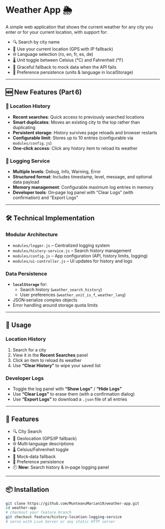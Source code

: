 # Weather App 🌦️

A simple web application that shows the current weather for any city you enter or for your current location, with support for:

- 🔍 Search by city name  
- 📍 Use your current location (GPS with IP fallback)  
- 🌐 Language selection (ro, en, fr, es, de)  
- 🌡️ Unit toggle between Celsius (°C) and Fahrenheit (°F)  
- 🔄 Graceful fallback to mock data when the API fails  
- 💾 Preference persistence (units & language in localStorage)  

---

## 🆕 New Features (Part 6)

### 📍 Location History

- **Recent searches**: Quick access to previously searched locations  
- **Smart duplicates**: Moves an existing city to the top rather than duplicating  
- **Persistent storage**: History survives page reloads and browser restarts  
- **Configurable limit**: Stores up to 10 entries (configurable via `modules/config.js`)  
- **One‑click access**: Click any history item to reload its weather  

### 📝 Logging Service

- **Multiple levels**: Debug, Info, Warning, Error  
- **Structured format**: Includes timestamp, level, message, and optional data payload  
- **Memory management**: Configurable maximum log entries in memory  
- **Developer tools**: On‑page log panel with “Clear Logs” (with confirmation) and “Export Logs”  

---

## 🛠️ Technical Implementation

### Modular Architecture

- `modules/logger.js` – Centralized logging system  
- `modules/history-service.js` – Search history management  
- `modules/config.js` – App configuration (API, history limits, logging)  
- `modules/ui-controller.js` – UI updates for history and logs  

### Data Persistence

- **`localStorage`** for:
  - Search history (`weather_search_history`)
  - User preferences (`weather_unit_is_f`, `weather_lang`)
- JSON‑serialize complex objects  
- Error handling around storage quota limits  

---

## 🎯 Usage

### Location History

1. Search for a city  
2. View it in the **Recent Searches** panel  
3. Click an item to reload its weather  
4. Use **“Clear History”** to wipe your saved list  

### Developer Logs

- Toggle the log panel with **“Show Logs”** / **“Hide Logs”**  
- Use **“Clear Logs”** to erase them (with a confirmation dialog)  
- Use **“Export Logs”** to download a `.json` file of all entries  

---

## 🚀 Features

- 🔍 City Search  
- 📍 Geolocation (GPS/IP fallback)  
- 🌐 Multi‑language descriptions  
- 🌡️ Celsius/Fahrenheit toggle  
- 🔄 Mock‑data fallback  
- 💾 Preference persistence  
- 🕘 **New:** Search history & in‑page logging panel  

---

## 📦 Installation

```bash
git clone https://github.com/MunteanuMarian19/weather-app.git
cd weather-app
# checkout your feature branch
git checkout feature/history-location-logging-service
# serve with Live Server or any static HTTP server
